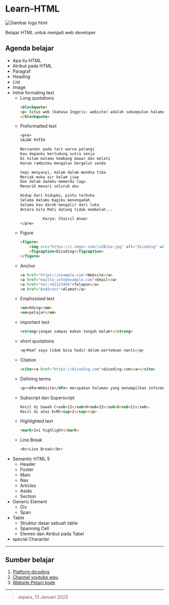 # Learn-HTML

![Gambar logo html](https://images.unsplash.com/photo-1632882765546-1ee75f53becb?ixlib=rb-4.0.3&ixid=MnwxMjA3fDB8MHxwaG90by1wYWdlfHx8fGVufDB8fHx8&auto=format&fit=crop&w=1932&q=80)

Belajar HTML untuk menjadi web developer

## Agenda belajar

- Apa itu HTML
- Atribut pada HTML
- Paragraf
- Heading
- List
- Image
- Inline formating text
    - Long quotations
        ```html
        <blockquote>
        <p> Situs web (bahasa Inggris: website) adalah sekumpulan halaman web yang saling berhubungan yang umumnya berada pada peladen yang sama berisikan kumpulan informasi yang disediakan secara perorangan, kelompok, atau organisasi. </p>
        </blockquote>
        ```
    - Preformatted text
        ```html
        <pre>
        SAJAK PUTIH

        Bersandar pada tari warna pelangi
        Kau depanku bertudung sutra senja
        Di hitam matamu kembang mawar dan melati
        Harum rambutmu mengalun bergelut senda

        Sepi menyanyi, malam dalam mendoa tiba
        Meriak muka air kolam jiwa
        Dan dalam dadaku memerdu lagu
        Menarik menari seluruh aku

        Hidup dari hidupku, pintu terbuka
        Selama matamu bagiku menengadah
        Selama kau darah mengalir dari luka
        Antara kita Mati datang tidak membelah...

                  Karya: Chairil Anwar
        </pre>
        ```
    - Figure
        ```html
        <figure>
            <img src="https://i.imgur.com/cs2BJzw.jpg" alt="dicoding" width="200px"/>
            <figcaption>Dicoding</figcaption>
        </figure>
        ```
    - Anchor
        ```html
        <a href="https://example.com">Website</a>
        <a href="mailto:info@example.com">Email</a>
        <a href="tel:+62123456">Telepon</a>
        <a href="#address">Alamat</a>
        ```
    - Emphssized text
        ```html
        <em>Oding</em>
        <em>pelajar</em>
        ```
    - important text
        ```html
        <strong>jangan sampai makan tengah malam!</strong>
        ```
    - short quotations
        ```html
        <q>Maaf saya tidak bisa hadir dalam pertemuan nanti</q>
        ```
    - Citation
        ```html
        <cite><a href="https://dicoding.com">dicoding.com</a></cite>
        ```    
    - Defining terms
        ```html
        <p><dfn>Website</dfn> merupakan halaman yang menampilkan informasi.</p>
        ```
    - Subscript dan Superscript
        ```html
        Kecil di bawah C<sub>12</sub>H<sub>22</sub>O<sub>11</sub>.
        Kecil di atas E=MC<sup>2</sup></p>
        ```
    - Highlighted text
        ```html
        <mark>Ini highlight</mark>
        ```
    - Line Break
        ```html
        <br>Line Break</br>
        ```
- Semantic HTML 5
    - Header
    - Footer
    - Main
    - Nav
    - Articles
    - Aside
    - Section
- Generic Element
    - Div
    - Span
- Table
    - Struktur dasar sebuah table
    - Spanning Cell
    - Elemen dan Atribut pada Tabel
- special Character


---

## Sumber belajar
1. [Platform dicoding](https://www.dicoding.com/academies/123)
2. [Channel youtube wpu](https://www.youtube.com/@sandhikagalihWPU)
3. [Website Petani kode](https://www.petanikode.com/)

---

> Jepara, 13 Januari 2023
